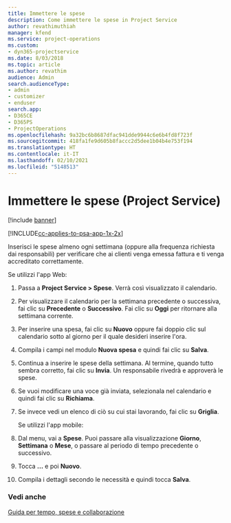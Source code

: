 ```yaml
---
title: Immettere le spese
description: Come immettere le spese in Project Service
author: revathimuthiah
manager: kfend
ms.service: project-operations
ms.custom:
- dyn365-projectservice
ms.date: 8/03/2018
ms.topic: article
ms.author: revathim
audience: Admin
search.audienceType:
- admin
- customizer
- enduser
search.app:
- D365CE
- D365PS
- ProjectOperations
ms.openlocfilehash: 9a32bc6b8687dfac941dde9944c6e6b4fd8f723f
ms.sourcegitcommit: 418fa1fe9d605b8faccc2d5dee1b04b4e753f194
ms.translationtype: HT
ms.contentlocale: it-IT
ms.lasthandoff: 02/10/2021
ms.locfileid: "5148513"
---
```

# <a name="enter-expenses-project-service"></a>Immettere le spese (Project Service)

[!include [banner](../includes/psa-now-project-operations.md)]

[!INCLUDE[cc-applies-to-psa-app-1x-2x](../includes/cc-applies-to-psa-app-1x-2x.md)]

Inserisci le spese almeno ogni settimana (oppure alla frequenza richiesta dai responsabili) per verificare che ai clienti venga emessa fattura e ti venga accreditato correttamente.  
  
 Se utilizzi l'app Web:  
  
1. Passa a **Project Service > Spese**. Verrà così visualizzato il calendario.  
  
2. Per visualizzare il calendario per la settimana precedente o successiva, fai clic su **Precedente** o **Successivo**. Fai clic su **Oggi** per ritornare alla settimana corrente.  
  
3. Per inserire una spesa, fai clic su **Nuovo** oppure fai doppio clic sul calendario sotto al giorno per il quale desideri inserire l'ora.  
  
4. Compila i campi nel modulo **Nuova spesa** e quindi fai clic su **Salva**.  
  
5. Continua a inserire le spese della settimana. Al termine, quando tutto sembra corretto, fai clic su **Invia**. Un responsabile rivedrà e approverà le spese.  
  
6. Se vuoi modificare una voce già inviata, selezionala nel calendario e quindi fai clic su **Richiama**.  
  
7. Se invece vedi un elenco di ciò su cui stai lavorando, fai clic su **Griglia**.  
  
   Se utilizzi l'app mobile:  
  
8. Dal menu, vai a **Spese**.     Puoi passare alla visualizzazione **Giorno**, **Settimana** o **Mese**, o passare al periodo di tempo precedente o successivo.  
  
9. Tocca **...** e poi **Nuovo**.  
  
10. Compila i dettagli secondo le necessità e quindi tocca **Salva**.  
  
### <a name="see-also"></a>Vedi anche  
 [Guida per tempo, spese e collaborazione](../psa/time-expense-collaboration-guide.md)
